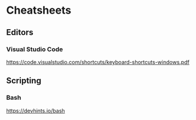 # Cheatsheets

## Editors

### Visual Studio Code
https://code.visualstudio.com/shortcuts/keyboard-shortcuts-windows.pdf

## Scripting

### Bash
https://devhints.io/bash
